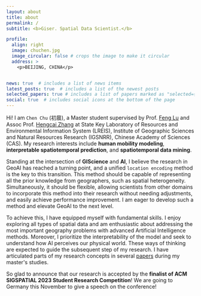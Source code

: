 ```yaml
---
layout: about
title: about
permalink: /
subtitle: <b>Giser. Spatial Data Scientist.</b>

profile:
  align: right
  image: chuchen.jpg
  image_circular: false # crops the image to make it circular
  address: >
    <p>BEIJING, CHINA</p>


news: true  # includes a list of news items
latest_posts: true  # includes a list of the newest posts
selected_papers: true # includes a list of papers marked as "selected={true}"
social: true  # includes social icons at the bottom of the page
---
```


Hi! I am `Chen Chu` (初晨), a Master student supervised by Prof. [Feng Lu](http://www.lreis.ac.cn/kyry/yjy/201609/t20160909_347829.html) and Assoc Prof. [Hengcai Zhang](http://www.lreis.ac.cn/kyry/fyjy/201705/t20170512_372517.html) at State Key Laboratory of Resources and Environmental Information System (LREIS), Institute of Geographic Sciences and Natural Resources Research (IGSNRR), Chinese Academy of Sciences (CAS). My research interests include **human mobility modeling**, **interpretable spatiotemporal prediction**, and **spatiotemporal data mining**.

Standing at the intersection of <b>GIScience</b> and <b>AI</b>, I believe the research in GeoAI has reached a turning point, and a unified `location encoding` method is the key to this transition. This method should be capable of representing all the prior knowledge from geographers, such as spatial heterogeneity. Simultaneously, it should be flexible, allowing scientists from other domains to incorporate this method into their research without needing adjustments, and easily achieve performance improvement. I am eager to develop such a method and elevate GeoAI to the next level.

To achieve this, I have equipped myself with fundamental skills. I enjoy exploring all types of spatial data and am enthusiastic about addressing the most important geography problems with advanced Artificial Intelligence methods.  Moreover, I prioritize the interpretability of the model and seek to understand how AI perceives our physical world. These ways of thinking are expected to guide the subsequent step of my research. I have articulated parts of my research concepts in several [papers](https://chuchen2017.github.io/publications/) during my master's studies.

So glad to announce that our research is accepted by the <b>finalist of ACM SIGSPATIAL 2023 Student Research Competition</b>! We are going to Germany this November to give a speech on the conference!  